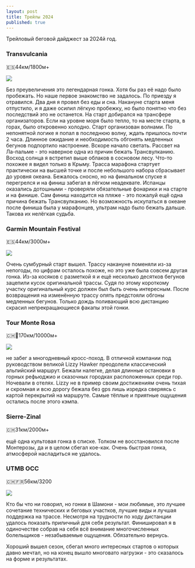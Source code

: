 ```yaml
---
layout: post
title: Трейлы 2024
published: true
---
```


Трейловый беговой дайджест за 2024й год.

### Transvulcania
🇪🇸44км/1800м+

![]({{site.baseurl}}/images/photo_2025-01-19_18-16-04.jpg)

Без преувеличения это легендарная гонка. Хотя бы раз её надо было пробежать. Но наше первое знакомство не задалось. По приезду я отравился. Два дня я провел без еды и сна. Накануне старта меня отпустило, и я даже осилил лёгкую пробежку, но было понятно что без последствий это не останется. На старт добирался на трансфере организаторов. Если на уровне моря было тепло, то на месте старта, в горах, было откровенно холодно. Старт организован волнами. По непонятной логике я попал в последнюю волну, ждать пришлось почти 2 часа. Длинное ожидание и необходимость обгонять медленных бегунов подпортило настроение. Вскоре начало светать. Рассвет на Ла-пальме - это наверное одна из причин бежать Трансвулканию. Восход солнца я встретил выше облаков в сосновом лесу. Что-то похожее я видел только в Крыму.
Трасса марафона стартует практически на высшей точке и после небольшого набора сбрасывает до уровня океана. Бежалось сносно, но на финальном спуске я перегрелся и на финиш забегал в лёгком неадеквате. Испанцы оказались дотошными - проверяли обязательные фонарики и на старте и на финише. Сам финиш находится на пляже - это пожалуй ещё одна причина бежать Трансвулканию. Но возможность искупаться в океане после финиша была у марафонцев, ультрам надо было бежать дальше. Такова их нелёгкая судьба.

### Garmin Mountain Festival
🇪🇸44км/3000м+

![]({{site.baseurl}}/images/photo_2025-01-19_18-16-06.jpg)

Очень сумбурный старт вышел. Трассу накануне поменяли из-за непогоды, по цифрам осталось похоже, но это уже была совсем другая гонка. Из-за косяков с разметкой я и ещё несколько десятков бегунов зацепили кусок оригинальной трассы. Судя по этому короткому участку оригинальный курс должен был быть очень интересным. После возвращения на изменённую трассу опять предстояли обгоны медленных бегунов. Только дождь поливающий всю дистанцию скрасил непрекращающиеся факапы этой гонки.

### Tour Monte Rosa
🇨🇭🤌170км/10000м+

![]({{site.baseurl}}/images/photo_2025-01-19_18-16-07.jpg)

не забег а многодневный кросс-поход. В отличной компании под руководством великой Lizzy Hawker преодолели классический альпийский маршрут. Бежали налегке, делая длинные остановки в горных рефьюджио и сказочных городках расположенных среди гор. Ночевали в отелях. Lizzy не в пример своим достижениям очень тихая и скромная и всю дорогу бежала без gps лишь изредка сверяясь с картой перекрытий на маршруте. Самые тёплые и приятные ощущения остались после этого кэмпа.

### Sierre-Zinal
🇨🇭31км/2000м+

ещё одна культовая гонка в списке. Толком не восстановился после Монтерозы, да и в целом сбегал кое-как. Очень быстрая гонка, атмосферой насладиться не удалось.

### UTMB OCC
🇨🇭🇫🇷56км/3200

![]({{site.baseurl}}/images/photo_2025-01-19_18-16-08.jpg)

Кто бы что ни говорил, но гонки в Шамони - мои любимые, это лучшее сочетание технических и беговых участков, лучшие виды и лучшая поддержка на трассе. Несмотря на трудности по ходу дистанции удалось показать приличный для себя результат. Финишировал я в одиночестве собрав на себя всё внимание многочисленных болельщиков - незабываемые ощущения. Обязательно вернусь.

Хороший вышел сезон, сбегал много интересных стартов о которых давно мечтал, но на конец вышло многовато нагрузки - это сказалось на форме и результатах.
